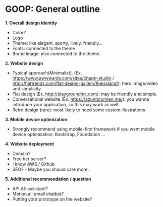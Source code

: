 # GOOP: General outline
**1. Overall design identity**
  * Color?
  * Logo
  * Theme: like elegant, sporty, lively, friendly...
  * Fonts: connected to the theme
  * Brand image: also connected to the theme.

**2. Website design**
  * Typical approach(Minimalist), (Ex. https://www.awwwards.com/sites/chaptr-studio / http://flattrendz.com/flat-design-gallery/theissland/): hero image/video and simplicity.
  * Flat design (Ex. http://playgroundinc.com): may be friendly and simple.
  * Conversational website (Ex. https://azumbrunnen.me/): you wanna introduce your application, so this may work as well.
  * Retro design (rare): most likely to need some custom illustrations

**3. Mobile device optimization**
  * Strongly recommend using mobile-first framework if you want mobile device optimization: Bootstrap, Foundation ...

**4. Website deployment**
  * Domain?
  * Free tier server?
  * I know AWS / Github
  * SEO? - Maybe you should care more.

**5. Additional recommendation / question**
  * API.AI: assistant?
  * Motion.ai: email chatbot?
  * Putting your prototype on the website?
